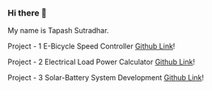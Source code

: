 ### Hi there 👋

<!--
**tapashsutradhar/tapashsutradhar** is a ✨ _special_ ✨ repository because its `README.md` (this file) appears on your GitHub profile.

Here are some ideas to get you started:

- 🔭 I’m currently working on ...
- 🌱 I’m currently learning ...
- 👯 I’m looking to collaborate on ...
- 🤔 I’m looking for help with ...
- 💬 Ask me about ...
- 📫 How to reach me: ...
- 😄 Pronouns: ...
- ⚡ Fun fact: ...
A geek and a nerd.
-->
My name is Tapash Sutradhar. 

Project - 1
E-Bicycle Speed Controller   [Github Link](https://github.com/tapashsutradhar/tapashsutradhar/tree/main/Projects/E-Bicycle%20Speed%20Controller)!

Project - 2
Electrical Load Power Calculator [Github Link](https://github.com/tapashsutradhar/tapashsutradhar/tree/main/Projects/Electrical%20Load%20Power%20Calculator)!

Project - 3
Solar-Battery System Development [Github Link](https://github.com/tapashsutradhar/tapashsutradhar/tree/main/Projects/Solar-Battery%20System%20Development)!
